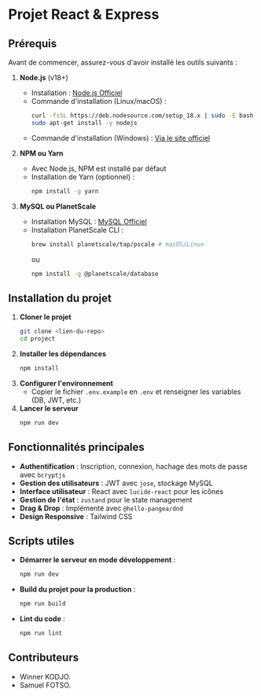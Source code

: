 # Projet React & Express

## Prérequis
Avant de commencer, assurez-vous d'avoir installé les outils suivants :

1. **Node.js** (v18+)
   - Installation : [Node.js Officiel](https://nodejs.org/)
   - Commande d'installation (Linux/macOS) :
     ```sh
     curl -fsSL https://deb.nodesource.com/setup_18.x | sudo -E bash -
     sudo apt-get install -y nodejs
     ```
   - Commande d'installation (Windows) : [Via le site officiel](https://nodejs.org/)

2. **NPM ou Yarn**
   - Avec Node.js, NPM est installé par défaut
   - Installation de Yarn (optionnel) :
     ```sh
     npm install -g yarn
     ```

3. **MySQL ou PlanetScale**
   - Installation MySQL : [MySQL Officiel](https://dev.mysql.com/downloads/)
   - Installation PlanetScale CLI :
     ```sh
     brew install planetscale/tap/pscale # macOS/Linux
     ```
     ou
     ```sh
     npm install -g @planetscale/database
     ```

## Installation du projet

1. **Cloner le projet**
   ```sh
   git clone <lien-du-repo>
   cd project
   ```
2. **Installer les dépendances**
   ```sh
   npm install
   ```
3. **Configurer l'environnement**
   - Copier le fichier `.env.example` en `.env` et renseigner les variables (DB, JWT, etc.)
4. **Lancer le serveur**
   ```sh
   npm run dev
   ```

## Fonctionnalités principales

- **Authentification** : Inscription, connexion, hachage des mots de passe avec `bcryptjs`
- **Gestion des utilisateurs** : JWT avec `jose`, stockage MySQL
- **Interface utilisateur** : React avec `lucide-react` pour les icônes
- **Gestion de l'état** : `zustand` pour le state management
- **Drag & Drop** : Implémenté avec `@hello-pangea/dnd`
- **Design Responsive** : Tailwind CSS

## Scripts utiles

- **Démarrer le serveur en mode développement** :
  ```sh
  npm run dev
  ```
- **Build du projet pour la production** :
  ```sh
  npm run build
  ```
- **Lint du code** :
  ```sh
  npm run lint
  ```

## Contributeurs
- Winner KODJO.
- Samuel FOTSO.
